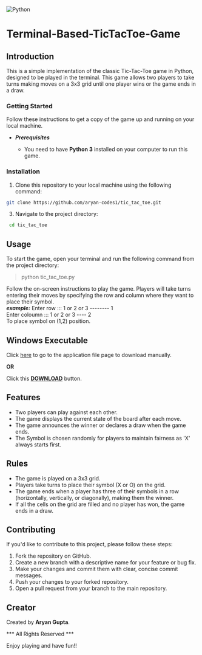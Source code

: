 ![Python](https://img.shields.io/badge/Python-3.10-yellow)

# Terminal-Based-TicTacToe-Game

## Introduction
This is a simple implementation of the classic Tic-Tac-Toe game in Python, designed to be played in the terminal. This game allows two players to take turns making moves on a 3x3 grid until one player wins or the game ends in a draw.

### Getting Started
Follow these instructions to get a copy of the game up and running on your local machine.

- ***Prerequisites***
  
    - You need to have **Python 3** installed on your computer to run this game.

### Installation
1. Clone this repository to your local machine using the following command:
 ```bash
 git clone https://github.com/aryan-codes1/tic_tac_toe.git
```
3. Navigate to the project directory:
  ```bash
   cd tic_tac_toe
```
## Usage
To start the game, open your terminal and run the following command from the project directory:
 > python tic_tac_toe.py
  
Follow the on-screen instructions to play the game. Players will take turns entering their moves by specifying the row and column where they want to place their symbol.  
***example:*** Enter row ::: 1 or 2 or 3 -------- 1  
         Enter coloumn ::: 1 or 2 or 3 ---- 2  
To place symbol on (1,2) position.

## Windows Executable
Click [here](tic_tac_toe.exe) to go to the application file page to download manually.

**OR**

  Click this [**DOWNLOAD**](https://github.com/aryan-codes1/Terminal-Based-TicTacToe-Game/raw/main/tic_tac_toe.exe) button.

## Features
* Two players can play against each other.
* The game displays the current state of the board after each move.
* The game announces the winner or declares a draw when the game ends.
* The Symbol is chosen randomly for players to maintain fairness as 'X' always starts first.

## Rules
+ The game is played on a 3x3 grid.
+ Players take turns to place their symbol (X or O) on the grid.
+ The game ends when a player has three of their symbols in a row (horizontally, vertically, or diagonally), making them the winner.
+ If all the cells on the grid are filled and no player has won, the game ends in a draw.

##  Contributing
If you'd like to contribute to this project, please follow these steps:

1. Fork the repository on GitHub.
2. Create a new branch with a descriptive name for your feature or bug fix.
3. Make your changes and commit them with clear, concise commit messages.
4. Push your changes to your forked repository.
5. Open a pull request from your branch to the main repository.

## Creator 
Created by **Aryan Gupta**.

*** All Rights Reserved ***

Enjoy playing and have fun!!
